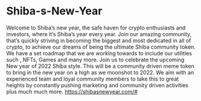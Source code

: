 # Shiba-s-New-Year
Welcome to Shiba’s new year, the safe haven for crypto enthusiasts and investors, where it’s Shiba’s year every year. Join our amazing community, that’s quickly striving in becoming the biggest and most dedicated in all of crypto, to achieve our dreams of being the ultimate Shiba community token. We have a set roadmap that we are working towards to include our utilities such , NFTs, Games and many more.  Join us to celebrate the upcoming New year of 2022 Shiba style. This will be a community driven meme token to bring in the new year on a high as we moonshot to 2022.  We aim with an experienced team and loyal community members to take this to great heights by constantly pushing marketing and community driven activities plus much much more.  https://shibasnewyear.com/#

